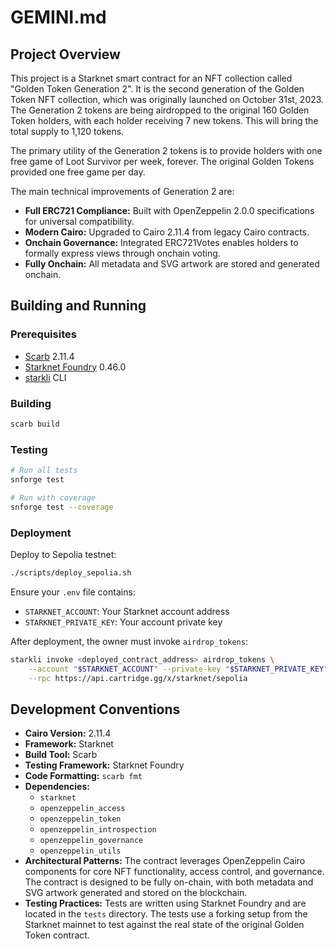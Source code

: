 # GEMINI.md

## Project Overview

This project is a Starknet smart contract for an NFT collection called "Golden Token Generation 2". It is the second generation of the Golden Token NFT collection, which was originally launched on October 31st, 2023. The Generation 2 tokens are being airdropped to the original 160 Golden Token holders, with each holder receiving 7 new tokens. This will bring the total supply to 1,120 tokens.

The primary utility of the Generation 2 tokens is to provide holders with one free game of Loot Survivor per week, forever. The original Golden Tokens provided one free game per day.

The main technical improvements of Generation 2 are:

*   **Full ERC721 Compliance:** Built with OpenZeppelin 2.0.0 specifications for universal compatibility.
*   **Modern Cairo:** Upgraded to Cairo 2.11.4 from legacy Cairo contracts.
*   **Onchain Governance:** Integrated ERC721Votes enables holders to formally express views through onchain voting.
*   **Fully Onchain:** All metadata and SVG artwork are stored and generated onchain.

## Building and Running

### Prerequisites

*   [Scarb](https://docs.swmansion.com/scarb/) 2.11.4
*   [Starknet Foundry](https://github.com/foundry-rs/starknet-foundry) 0.46.0
*   [starkli](https://github.com/xJonathanLEI/starkli) CLI

### Building

```bash
scarb build
```

### Testing

```bash
# Run all tests
snforge test

# Run with coverage
snforge test --coverage
```

### Deployment

Deploy to Sepolia testnet:

```bash
./scripts/deploy_sepolia.sh
```

Ensure your `.env` file contains:

*   `STARKNET_ACCOUNT`: Your Starknet account address
*   `STARKNET_PRIVATE_KEY`: Your account private key

After deployment, the owner must invoke `airdrop_tokens`:

```bash
starkli invoke <deployed_contract_address> airdrop_tokens \
    --account "$STARKNET_ACCOUNT" --private-key "$STARKNET_PRIVATE_KEY" \
    --rpc https://api.cartridge.gg/x/starknet/sepolia
```

## Development Conventions

*   **Cairo Version:** 2.11.4
*   **Framework:** Starknet
*   **Build Tool:** Scarb
*   **Testing Framework:** Starknet Foundry
*   **Code Formatting:** `scarb fmt`
*   **Dependencies:**
    *   `starknet`
    *   `openzeppelin_access`
    *   `openzeppelin_token`
    *   `openzeppelin_introspection`
    *   `openzeppelin_governance`
    *   `openzeppelin_utils`
*   **Architectural Patterns:** The contract leverages OpenZeppelin Cairo components for core NFT functionality, access control, and governance. The contract is designed to be fully on-chain, with both metadata and SVG artwork generated and stored on the blockchain.
*   **Testing Practices:** Tests are written using Starknet Foundry and are located in the `tests` directory. The tests use a forking setup from the Starknet mainnet to test against the real state of the original Golden Token contract.
